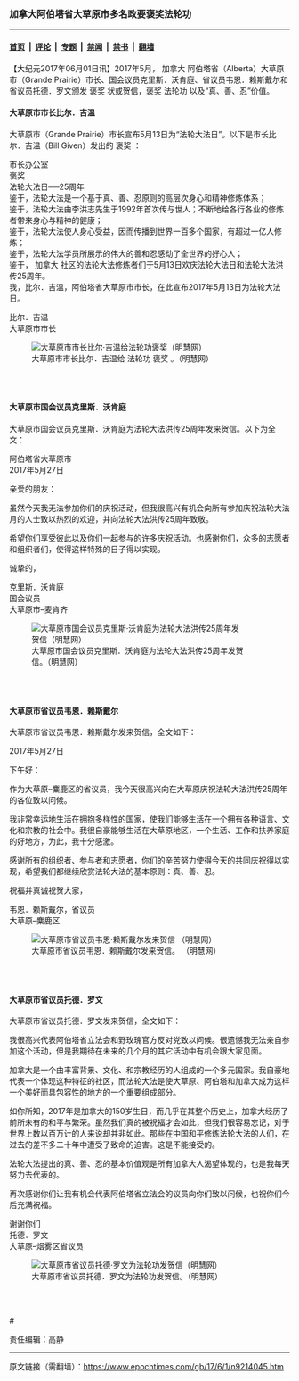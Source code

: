 ### 加拿大阿伯塔省大草原市多名政要褒奖法轮功

---

#### [首页](../../../..?n9214045) &nbsp;|&nbsp; [评论](../../../../../epoch-comment?n9214045) &nbsp;|&nbsp; [专题](../../../../../epoch-special?n9214045) &nbsp;|&nbsp; [禁闻](../../../../../epoch-news?n9214045) &nbsp;|&nbsp; [禁书](../../../../../books?n9214045) &nbsp;|&nbsp; [翻墙](https://github.com/gfw-breaker/nogfw/blob/master/README.md?n9214045)


<div class="post_content" id="artbody" itemprop="articleBody">
 <!-- article content begin -->
 <p>
  【大纪元2017年06月01日讯】2017年5月，
  <ok href="https://www.epochtimes.com/gb/tag/%E5%8A%A0%E6%8B%BF%E5%A4%A7.html">
   加拿大
  </ok>
  阿伯塔省（Alberta）大草原市（Grande Prairie）市长、国会议员克里斯．沃肯庭、省议员韦恩．赖斯戴尔和省议员托德．罗文颁发
  <ok href="https://www.epochtimes.com/gb/tag/%E8%A4%92%E5%A5%96.html">
   褒奖
  </ok>
  状或贺信，褒奖
  <ok href="https://www.epochtimes.com/gb/tag/%E6%B3%95%E8%BD%AE%E5%8A%9F.html">
   法轮功
  </ok>
  以及“真、善、忍”价值。
 </p>
 <h4>
  大草原市市长比尔．吉温
 </h4>
 <p>
  大草原市（Grande Prairie）市长宣布5月13日为“法轮大法日”。以下是市长比尔．吉温（Bill Given）发出的
  <ok href="https://www.epochtimes.com/gb/tag/%E8%A4%92%E5%A5%96.html">
   褒奖
  </ok>
  ：
 </p>
 <p>
  市长办公室
  <br/>
  褒奖
  <br/>
  法轮大法日──25周年
  <br/>
  鉴于，法轮大法是一个基于真、善、忍原则的高层次身心和精神修炼体系；
  <br/>
  鉴于，法轮大法由李洪志先生于1992年首次传与世人；不断地给各行各业的修炼者带来身心与精神的健康；
  <br/>
  鉴于，法轮大法使人身心受益，因而传播到世界一百多个国家，有超过一亿人修炼；
  <br/>
  鉴于，法轮大法学员所展示的伟大的善和忍感动了全世界的好心人；
  <br/>
  鉴于，
  <ok href="https://www.epochtimes.com/gb/tag/%E5%8A%A0%E6%8B%BF%E5%A4%A7.html">
   加拿大
  </ok>
  社区的法轮大法修炼者们于5月13日欢庆法轮大法日和法轮大法洪传25周年。
  <br/>
  我，比尔．吉温，阿伯塔省大草原市市长，在此宣布2017年5月13日为法轮大法日。
 </p>
 <p>
  比尔．吉温
  <br/>
  大草原市市长
 </p>
 <figure aria-describedby="caption-attachment-9214150" class="wp-caption aligncenter" id="attachment_9214150" style="width: 362px">
  <ok href=" https://i.epochtimes.com/assets/uploads/2017/06/2017-5-31-minghui-falun-dafa-canada-proclamations_01-ss.jpg" rel="noreferrer noopener" target="_blank">
   <img alt="大草原市市长比尔·吉温给法轮功褒奖（明慧网）" class="size-full wp-image-9214150" src="https://i.epochtimes.com/assets/uploads/2017/06/2017-5-31-minghui-falun-dafa-canada-proclamations_01-ss.jpg"/>
  </ok>
  <br/><figcaption class="wp-caption-text" id="caption-attachment-9214150">
   大草原市市长比尔．吉温给
   <ok href="https://www.epochtimes.com/gb/tag/%E6%B3%95%E8%BD%AE%E5%8A%9F.html">
    法轮功
   </ok>
   褒奖 。（明慧网）
  </figcaption><br/>
 </figure><br/>
 <h4>
  大草原市国会议员克里斯．沃肯庭
 </h4>
 <p>
  大草原市国会议员克里斯．沃肯庭为法轮大法洪传25周年发来贺信。以下为全文：
 </p>
 <p>
  阿伯塔省大草原市
  <br/>
  2017年5月27日
 </p>
 <p>
  亲爱的朋友：
 </p>
 <p>
  虽然今天我无法参加你们的庆祝活动，但我很高兴有机会向所有参加庆祝法轮大法月的人士致以热烈的欢迎，并向法轮大法洪传25周年致敬。
 </p>
 <p>
  希望你们享受彼此以及你们一起参与的许多庆祝活动。也感谢你们，众多的志愿者和组织者们，使得这样特殊的日子得以实现。
 </p>
 <p>
  诚挚的，
 </p>
 <p>
  克里斯．沃肯庭
  <br/>
  国会议员
  <br/>
  大草原市–麦肯齐
 </p>
 <figure aria-describedby="caption-attachment-9214156" class="wp-caption aligncenter" id="attachment_9214156" style="width: 386px">
  <ok href=" https://i.epochtimes.com/assets/uploads/2017/06/2017-5-31-minghui-falun-dafa-canada-proclamations_02-ss.jpg" rel="noreferrer noopener" target="_blank">
   <img alt="大草原市国会议员克里斯·沃肯庭为法轮大法洪传25周年发贺信（明慧网）" class="size-full wp-image-9214156" src="https://i.epochtimes.com/assets/uploads/2017/06/2017-5-31-minghui-falun-dafa-canada-proclamations_02-ss.jpg"/>
  </ok>
  <br/><figcaption class="wp-caption-text" id="caption-attachment-9214156">
   大草原市国会议员克里斯．沃肯庭为法轮大法洪传25周年发贺信。（明慧网）
  </figcaption><br/>
 </figure><br/>
 <h4>
  大草原市省议员韦恩．赖斯戴尔
 </h4>
 <p>
  大草原市省议员韦恩．赖斯戴尔发来贺信，全文如下：
 </p>
 <p>
  2017年5月27日
 </p>
 <p>
  下午好：
 </p>
 <p>
  作为大草原–麋鹿区的省议员，我今天很高兴向在大草原庆祝法轮大法洪传25周年的各位致以问候。
 </p>
 <p>
  我非常幸运地生活在拥抱多样性的国家，使我们能够生活在一个拥有各种语言、文化和宗教的社会中。我很自豪能够生活在大草原地区，一个生活、工作和扶养家庭的好地方，为此，我十分感激。
 </p>
 <p>
  感谢所有的组织者、参与者和志愿者，你们的辛苦努力使得今天的共同庆祝得以实现，希望我们都继续欣赏法轮大法的基本原则：真、善、忍。
 </p>
 <p>
  祝福并真诚祝贺大家，
 </p>
 <p>
  韦恩．赖斯戴尔，省议员
  <br/>
  大草原–麋鹿区
 </p>
 <figure aria-describedby="caption-attachment-9214163" class="wp-caption aligncenter" id="attachment_9214163" style="width: 386px">
  <ok href=" https://i.epochtimes.com/assets/uploads/2017/06/2017-5-31-minghui-falun-dafa-canada-proclamations_03-ss.jpg" rel="noreferrer noopener" target="_blank">
   <img alt="大草原市省议员韦恩·赖斯戴尔发来贺信 （明慧网）" class="size-full wp-image-9214163" src="https://i.epochtimes.com/assets/uploads/2017/06/2017-5-31-minghui-falun-dafa-canada-proclamations_03-ss.jpg"/>
  </ok>
  <br/><figcaption class="wp-caption-text" id="caption-attachment-9214163">
   大草原市省议员韦恩．赖斯戴尔发来贺信。 （明慧网）
  </figcaption><br/>
 </figure><br/>
 <h4>
  大草原市省议员托德．罗文
 </h4>
 <p>
  大草原市省议员托德．罗文发来贺信，全文如下：
 </p>
 <p>
  我很高兴代表阿伯塔省立法会和野玫瑰官方反对党致以问候。很遗憾我无法亲自参加这个活动，但是我期待在未来的几个月的其它活动中有机会跟大家见面。
 </p>
 <p>
  加拿大是一个由丰富背景、文化、和宗教经历的人组成的一个多元国家。我自豪地代表一个体现这种特征的社区，而法轮大法是使大草原、阿伯塔和加拿大成为这样一个美好而具包容性的地方的一个重要组成部分。
 </p>
 <p>
  如你所知，2017年是加拿大的150岁生日，而几乎在其整个历史上，加拿大经历了前所未有的和平与繁荣。虽然我们真的被祝福才会如此，但我们很容易忘记，对于世界上数以百万计的人来说却并非如此。那些在中国和平修炼法轮大法的人们，在过去的差不多二十年中遭受了致命的迫害。这是不能接受的。
 </p>
 <p>
  法轮大法提出的真、善、忍的基本价值观是所有加拿大人渴望体现的，也是我每天努力去代表的。
 </p>
 <p>
  再次感谢你们让我有机会代表阿伯塔省立法会的议员向你们致以问候，也祝你们今后充满祝福。
 </p>
 <p>
  谢谢你们
  <br/>
  托德．罗文
  <br/>
  大草原–烟雾区省议员
 </p>
 <figure aria-describedby="caption-attachment-9214165" class="wp-caption aligncenter" id="attachment_9214165" style="width: 386px">
  <ok href=" https://i.epochtimes.com/assets/uploads/2017/06/2017-5-31-minghui-falun-dafa-canada-proclamations_04-ss.jpg" rel="noreferrer noopener" target="_blank">
   <img alt="大草原市省议员托德·罗文为法轮功发贺信（明慧网）" class="size-full wp-image-9214165" src="https://i.epochtimes.com/assets/uploads/2017/06/2017-5-31-minghui-falun-dafa-canada-proclamations_04-ss.jpg"/>
  </ok>
  <br/><figcaption class="wp-caption-text" id="caption-attachment-9214165">
   大草原市省议员托德．罗文为法轮功发贺信。（明慧网）
  </figcaption><br/>
 </figure><br/>
 <p>
  #
 </p>
 <p>
  责任编辑：高静
 </p>
 <!-- article content end -->
 <div id="below_article_ad">
 </div>
</div>


---

原文链接（需翻墙）：https://www.epochtimes.com/gb/17/6/1/n9214045.htm